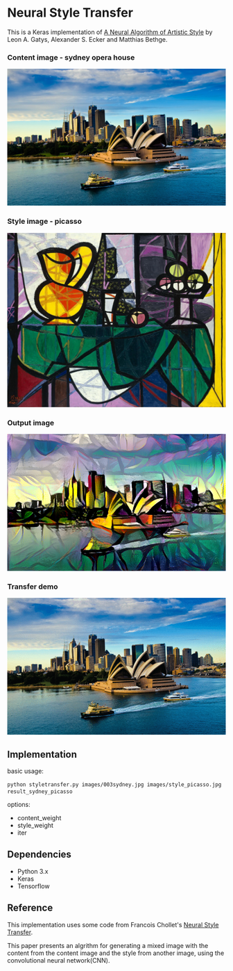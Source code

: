 # Neural Style Transfer

This is a Keras implementation of [A Neural Algorithm of Artistic Style](https://arxiv.org/abs/1508.06576) by Leon A. Gatys, Alexander S. Ecker and Matthias Bethge.

### Content image - sydney opera house
![images_sydney](images/003sydney.jpg)

### Style image - picasso
![images_picasso](images/style_picasso.jpg)

### Output image
![images_sydney_picasso_result](docs/demo/sydney_picasso_99.png)

### Transfer demo
![sydney_picasso_tranfer](docs/demo/slower_transfer.gif)



## Implementation
  basic usage:
  ```
  python styletransfer.py images/003sydney.jpg images/style_picasso.jpg result_sydney_picasso
  ```

  options:
  - content_weight
  - style_weight
  - iter


## Dependencies
- Python 3.x
- Keras
- Tensorflow

## Reference
This implementation uses some code from Francois Chollet's [Neural Style Transfer](https://github.com/fchollet/keras/blob/master/examples/neural_style_transfer.py).

This paper presents an algrithm for generating a mixed image with the content from the content image and the style from another image, using the convolutional neural network(CNN).

